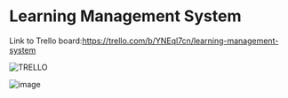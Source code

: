 # Learning Management System

Link to Trello board:https://trello.com/b/YNEql7cn/learning-management-system

![TRELLO](https://user-images.githubusercontent.com/60325057/137394661-76c66c28-6dae-4122-a90e-63b5b1e4d8f8.PNG)

![image](https://user-images.githubusercontent.com/60325057/137396862-97c89a08-e7f9-4304-add5-02074619cb7f.png)
